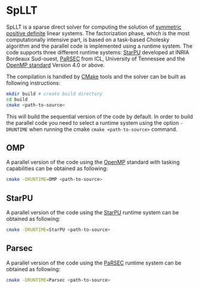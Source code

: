 # SpLLT

SpLLT is a sparse direct solver for computing the solution of
[symmetric positive
definite](https://en.wikipedia.org/wiki/Positive-definite_matrix)
linear systems. The factorization phase, which is the most computationally intensive part, is based on a task-based
Cholesky algorithm and the parallel code is implemented using a
runtime system. The code supports three different runtime systems:
[StarPU](http://starpu.gforge.inria.fr/) developed at INRIA Bordeaux
Sud-ouest, [PaRSEC](https://bitbucket.org/icldistcomp/parsec) from
ICL, University of Tennessee and the [OpenMP
standard](http://openmp.org/) Version 4.0 or above.

The compilation is handled by [CMake](https://cmake.org/) tools and
the solver can be built as following instructions:

```bash
mkdir build # create build directory
cd build 
cmake <path-to-source>
```

This will build the sequential version of the code by default. In
order to build the parallel code you need to select a runtime system
using the option `-DRUNTIME` when running the cmake `cmake
<path-to-source>` command.

## OMP

A parallel version of the code using the [OpenMP](https://openmp.org/)
standard with tasking capabilities can be obtained as following:

```bash
cmake -DRUNTIME=OMP <path-to-source>

```

## StarPU

A parallel version of the code using the
[StarPU](http://starpu.gforge.inria.fr/) runtime system can be
obtained as following:

```bash
cmake -DRUNTIME=StarPU <path-to-source>

```

## Parsec

A parallel version of the code using the
[PaRSEC](https://bitbucket.org/icldistcomp/parsec) runtime system can
be obtained as following:

```bash
cmake -DRUNTIME=Parsec <path-to-source>

```

